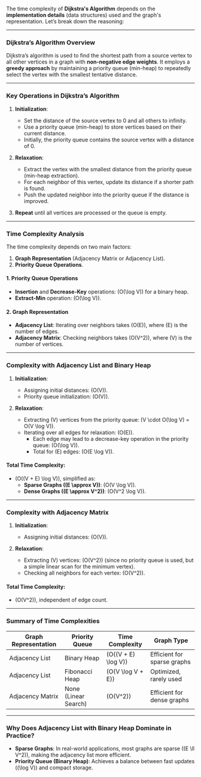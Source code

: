 The time complexity of **Dijkstra's Algorithm** depends on the **implementation details** (data structures) used and the graph's representation. Let’s break down the reasoning:

---

### **Dijkstra’s Algorithm Overview**

Dijkstra’s algorithm is used to find the shortest path from a source vertex to all other vertices in a graph with **non-negative edge weights**. It employs a **greedy approach** by maintaining a priority queue (min-heap) to repeatedly select the vertex with the smallest tentative distance.

---

### **Key Operations in Dijkstra’s Algorithm**

1. **Initialization**:

   - Set the distance of the source vertex to 0 and all others to infinity.
   - Use a priority queue (min-heap) to store vertices based on their current distance.
   - Initially, the priority queue contains the source vertex with a distance of 0.

2. **Relaxation**:

   - Extract the vertex with the smallest distance from the priority queue (min-heap extraction).
   - For each neighbor of this vertex, update its distance if a shorter path is found.
   - Push the updated neighbor into the priority queue if the distance is improved.

3. **Repeat** until all vertices are processed or the queue is empty.

---

### **Time Complexity Analysis**

The time complexity depends on two main factors:

1. **Graph Representation** (Adjacency Matrix or Adjacency List).
2. **Priority Queue Operations**.

#### **1. Priority Queue Operations**

- **Insertion** and **Decrease-Key** operations: \(O(\log V)\) for a binary heap.
- **Extract-Min** operation: \(O(\log V)\).

#### **2. Graph Representation**

- **Adjacency List**: Iterating over neighbors takes \(O(E)\), where \(E\) is the number of edges.
- **Adjacency Matrix**: Checking neighbors takes \(O(V^2)\), where \(V\) is the number of vertices.

---

### **Complexity with Adjacency List and Binary Heap**

1. **Initialization**:

   - Assigning initial distances: \(O(V)\).
   - Priority queue initialization: \(O(V)\).

2. **Relaxation**:
   - Extracting \(V\) vertices from the priority queue: \(V \cdot O(\log V) = O(V \log V)\).
   - Iterating over all edges for relaxation: \(O(E)\).
     - Each edge may lead to a decrease-key operation in the priority queue: \(O(\log V)\).
     - Total for \(E\) edges: \(O(E \log V)\).

#### **Total Time Complexity**:

- \(O((V + E) \log V)\), simplified as:
  - **Sparse Graphs (\(E \approx V\))**: \(O(V \log V)\).
  - **Dense Graphs (\(E \approx V^2\))**: \(O(V^2 \log V)\).

---

### **Complexity with Adjacency Matrix**

1. **Initialization**:

   - Assigning initial distances: \(O(V)\).

2. **Relaxation**:
   - Extracting \(V\) vertices: \(O(V^2)\) (since no priority queue is used, but a simple linear scan for the minimum vertex).
   - Checking all neighbors for each vertex: \(O(V^2)\).

#### **Total Time Complexity**:

- \(O(V^2)\), independent of edge count.

---

### **Summary of Time Complexities**

| **Graph Representation** | **Priority Queue**   | **Time Complexity**   | **Graph Type**              |
| ------------------------ | -------------------- | --------------------- | --------------------------- |
| Adjacency List           | Binary Heap          | \(O((V + E) \log V)\) | Efficient for sparse graphs |
| Adjacency List           | Fibonacci Heap       | \(O(V \log V + E)\)   | Optimized, rarely used      |
| Adjacency Matrix         | None (Linear Search) | \(O(V^2)\)            | Efficient for dense graphs  |

---

### **Why Does Adjacency List with Binary Heap Dominate in Practice?**

- **Sparse Graphs**: In real-world applications, most graphs are sparse (\(E \ll V^2\)), making the adjacency list more efficient.
- **Priority Queue (Binary Heap)**: Achieves a balance between fast updates (\(\log V\)) and compact storage.
